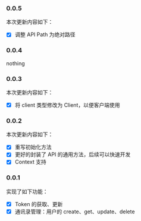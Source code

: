 ### 0.0.5

本次更新内容如下：

- [x] 调整 API Path 为绝对路径

### 0.0.4

nothing 

### 0.0.3

本次更新内容如下：

- [x] 将 client 类型修改为 Client，以便客户端使用

### 0.0.2

本次更新内容如下：

- [x] 重写初始化方法
- [x] 更好的封装了 API 的通用方法，后续可以快速开发
- [x] Context 支持

### 0.0.1

实现了如下功能：

- [x] Token 的获取、更新
- [x] 通讯录管理：用户的 create、get、update、delete
